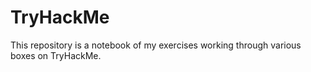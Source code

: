 # TryHackMe
This repository is a notebook of my exercises working through various boxes on TryHackMe.
